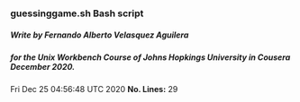 ###  guessinggame.sh Bash script 
##### Write by Fernando Alberto Velasquez Aguilera
##### for the Unix Workbench Course of Johns Hopkings University in Cousera December 2020.
Fri Dec 25 04:56:48 UTC 2020
**No. Lines:**
29
